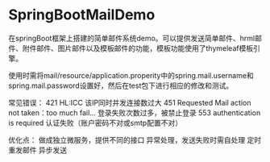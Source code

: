 # SpringBootMailDemo
在springBoot框架上搭建的简单邮件系统demo。可以提供发送简单邮件、hrml邮件、附件邮件、图片邮件以及模板邮件的功能，模板功能使用了thymeleaf模板引擎。

使用时需将mail/resource/application.properity中的spring.mail.username和spring.mail.password设置好，然后在test包下进行相应的修改和测试。

常见错误：
421 HL:ICC 该IP同时并发连接数过大
451 Requested Mail action not taken：too much fail... 登录失败次数过多，被禁止登录
553 authentication is required 认证失败（账户密码不对或smtp配置不对）

优化点：
做成独立微服务，提供不同的接口
异常处理，发送失败时需自处理
定时重发邮件
异步发送
